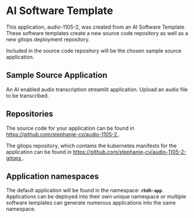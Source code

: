 # AI Software Template

This application, audio-1105-2, was created from an AI Software Template. These software templates create a new source code repository as well as a new gitops deployment repository.

Included in the source code repository will be the chosen sample source application.

## Sample Source Application

An AI enabled audio transcription streamlit application. Upload an audio file to be transcribed.

## Repositories

The source code for your application can be found in [https://github.com/stephanie-cy/audio-1105-2 ](https://github.com/stephanie-cy/audio-1105-2 ).
 
The gitops repository, which contains the kubernetes manifests for the application can be found in 
[https://github.com/stephanie-cy/audio-1105-2-gitops ](https://github.com/stephanie-cy/audio-1105-2-gitops ). 

## Application namespaces 

The default application will be found in the namespace: **`rhdh-app`**. Applications can be deployed into their own unique namespace or multiple software templates can generate numerous applications into the same namespace.
